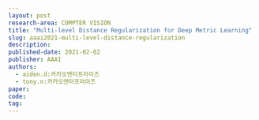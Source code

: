 ```yaml
---
layout: post
research-area: COMPTER VISION
title: "Multi-level Distance Regularization for Deep Metric Learning"
slug: aaai2021-multi-level-distance-regularization
description:
published-date: 2021-02-02
publisher: AAAI
authors:
  - aiden.d:카카오엔터프라이즈
  - tony.n:카카오엔터프라이즈
paper:
code:
tag:
---
```

